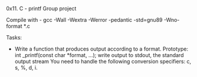 0x11. C - printf
Group project


Compile with - gcc -Wall -Wextra -Werror -pedantic -std=gnu89 -Wno-format *.c

Tasks:
- Write a function that produces output according to a format.
	Prototype: int _printf(const char *format, ...);
	write output to stdout, the standard output stream
	You need to handle the following conversion specifiers: c, s, %, d, i.
